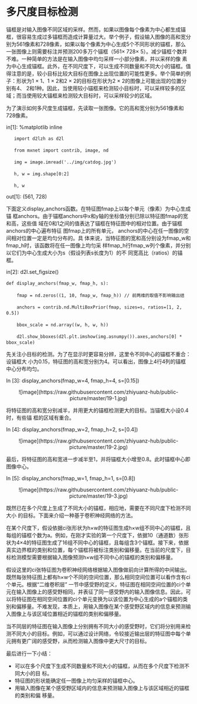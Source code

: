 # 多尺度目标检测
锚框是对输⼊图像不同区域的采样。然而，如果以图像每个像素为中⼼都⽣成锚框，很容易⽣成过多锚框而造成计算量过⼤。举个例⼦，假设输⼊图像的⾼和宽分别为561像素和728像素，如果以每个像素为中⼼⽣成5个不同形状的锚框，那么⼀张图像上则需要标注并预测200多万个锚框（561× 728× 5）。减少锚框个数并不难。⼀种简单的⽅法是在输⼊图像中均匀采样⼀小部分像素，并以采样的像
素为中⼼⽣成锚框。此外，在不同尺度下，可以⽣成不同数量和不同⼤小的锚框。值得注意的是，较小⽬标⽐较⼤⽬标在图像上出现位置的可能性更多。举个简单的例⼦：形状为1 × 1、1 × 2和2 × 2的⽬标在形状为2 × 2的图像上可能出现的位置分别有4、 2和1种。因此，当使⽤较小锚框来检测较小⽬标时，可以采样较多的区域；而当使⽤较⼤锚框来检测较⼤⽬标时，可以采样较少的区域。

为了演⽰如何多尺度⽣成锚框，先读取⼀张图像。它的⾼和宽分别为561像素和728像素。

in[1]: %matplotlib inline

       import d2lzh as d2l

       from mxnet import contrib, image, nd

       img = image.imread('../img/catdog.jpg')

       h, w = img.shape[0:2]

       h, w

out[1]: (561, 728)

下⾯定义display_anchors函数。在特征图fmap上以每个单元（像素）为中⼼⽣成锚
框anchors。由于锚框anchors中x和y轴的坐标值分别已除以特征图fmap的宽和⾼，这些值
域在0和1之间的值表达了锚框在特征图中的相对位置。由于锚框anchors的中⼼遍布特征
图fmap上的所有单元， anchors的中⼼在任⼀图像的空间相对位置⼀定是均匀分布的。具
体来说，当特征图的宽和⾼分别设为fmap_w和fmap_h时，该函数将在任⼀图像上均匀采
样fmap_h⾏fmap_w列个像素，并分别以它们为中⼼⽣成⼤小为s（假设列表s⻓度为1）的不
同宽⾼⽐（ratios）的锚框。

in[2]: d2l.set_figsize()

    def display_anchors(fmap_w, fmap_h, s):

        fmap = nd.zeros((1, 10, fmap_w, fmap_h)) // 前两维的取值不影响输出结

        anchors = contrib.nd.MultiBoxPrior(fmap, sizes=s, ratios=[1, 2, 0.5])

        bbox_scale = nd.array((w, h, w, h))

        d2l.show_bboxes(d2l.plt.imshow(img.asnumpy()).axes,anchors[0] * bbox_scale)

先关注小⽬标的检测。为了在显⽰时更容易分辨，这⾥令不同中⼼的锚框不重合：设锚框⼤
小为0.15，特征图的⾼和宽分别为4。可以看出，图像上4⾏4列的锚框中⼼分布均匀。

In [3]: display_anchors(fmap_w=4, fmap_h=4, s=[0.15])

<div align=center>
    ![image](https://raw.githubusercontent.com/zhiyuanz-hub/public-picture/master/19-1.jpg)
</div>

将特征图的⾼和宽分别减半，并⽤更⼤的锚框检测更⼤的⽬标。当锚框⼤小设0.4时，有些锚
框的区域有重合。

In [4]: display_anchors(fmap_w=2, fmap_h=2, s=[0.4])

<div align=center>
    ![image](https://raw.githubusercontent.com/zhiyuanz-hub/public-picture/master/19-2.jpg)
</div>

最后，将特征图的⾼和宽进⼀步减半⾄1，并将锚框⼤小增⾄0.8。此时锚框中⼼即图像中⼼。

In [5]: display_anchors(fmap_w=1, fmap_h=1, s=[0.8])

<div align=center>
    ![image](https://raw.githubusercontent.com/zhiyuanz-hub/public-picture/master/19-3.jpg)
</div>

既然已在多个尺度上⽣成了不同⼤小的锚框，相应地，需要在不同尺度下检测不同⼤小
的⽬标。下⾯来介绍⼀种基于卷积神经⽹络的⽅法。

在某个尺度下，假设依据ci张形状为h×w的特征图⽣成h×w组不同中⼼的锚框，且每组的锚框个数为a。例如，在刚才实验的第⼀个尺度下，依据10（通道数）张形状为4×4的特征图⽣成了16组不同中⼼的锚框，且每组含3个锚框。接下来，依据真实边界框的类别和位置，每个锚框将被标注类别和偏移量。在当前的尺度下，⽬标检测模型需要根据输⼊图像预测h×w组不同中⼼的锚框的类别和偏移量。

假设这⾥的ci张特征图为卷积神经⽹络根据输⼊图像做前向计算所得的中间输出。既然每张特征图上都有h×w个不同的空间位置，那么相同空间位置可以看作含有ci个单元。根据“⼆维卷积层” ⼀节中感受野的定义，特征图在相同空间位置的ci个单元在输⼊图像上的感受野相同，并表征了同⼀感受野内的输⼊图像信息。因此，可以将特征图在相同空间位置的ci个单元变换为以该位置为中⼼⽣成的a个锚框的类别和偏移量。不难发现，本质上，⽤输⼊图像在某个感受野区域内的信息来预测输⼊图像上与该区域位置相近的锚框的类别和偏移量。

当不同层的特征图在输⼊图像上分别拥有不同⼤小的感受野时，它们将分别⽤来检测不同⼤小的⽬标。例如，可以通过设计⽹络，令较接近输出层的特征图中每个单元拥有更⼴阔的感受野，从而检测输⼊图像中更⼤尺⼨的⽬标。

最后进行一下小结：
+ 可以在多个尺度下⽣成不同数量和不同⼤小的锚框，从而在多个尺度下检测不同⼤小的⽬
标。
+ 特征图的形状能确定任⼀图像上均匀采样的锚框中⼼。
+ ⽤输⼊图像在某个感受野区域内的信息来预测输⼊图像上与该区域相近的锚框的类别和偏
移量。